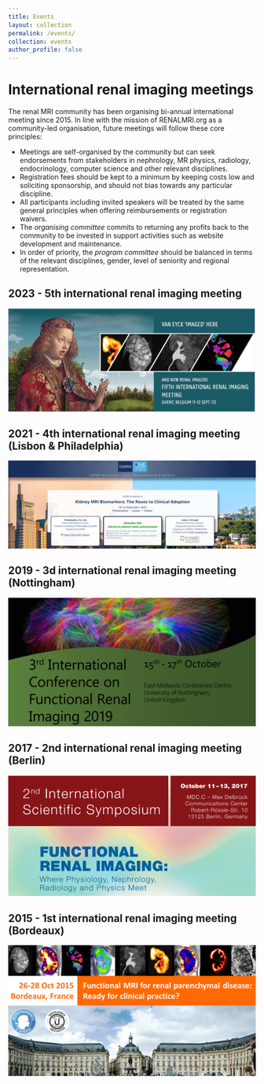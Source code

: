 ```yaml
---
title: Events
layout: collection
permalink: /events/
collection: events
author_profile: false
---
```


# International renal imaging meetings

The renal MRI community has been organising bi-annual international meeting since 2015. In line with the mission of RENALMRI.org as a community-led organisation, future meetings will follow these core principles:

- Meetings are self-organised by the community but can seek endorsements from stakeholders in nephrology, MR physics, radiology, endocrinology, computer science and other relevant disciplines.
- Registration fees should be kept to a minimum by keeping costs low and soliciting sponsorship, and should not bias towards any particular discipline. 
- All participants including invited speakers will be treated by the same general principles when offering reimbursements or registration waivers.
- The *organising committee* commits to returning any profits back to the community to be invested in support activities such as website development and maintenance.
- In order of priority, the *program committee* should be balanced in terms of the relevant disciplines, gender, level of seniority and regional representation.

## 2023 - 5th international renal imaging meeting

[![promo](/assets/images/gent_images/gent_promo.png)](https://renalmri.org/events/gent2023)

## 2021 - 4th international renal imaging meeting (Lisbon & Philadelphia)

[![promo](/assets/images/lisbon_2021.png)](https://www.ismrm.org/workshops/2021/Kidney/)

## 2019 - 3d international renal imaging meeting (Nottingham)

[![promo](/assets/images/nottingham_2019.png)](https://www.nottingham.ac.uk/research/groups/spmic/research/uk-renal-imaging-network/3rd-renal-symposium/3rd-international-symposium-on-functional-renal-imaging.aspx)

## 2017 - 2nd international renal imaging meeting (Berlin)

[![promo](/assets/images/berlin_2017.png)](https://www.mdc-berlin.de/renal)

## 2015 - 1st international renal imaging meeting (Bordeaux)

[![promo](/assets/images/bordeaux_2015.png)](https://sites.google.com/site/renalmriworkshop)






